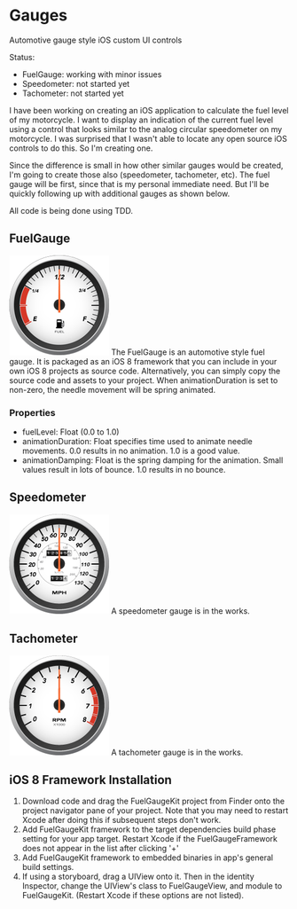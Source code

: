 # Gauges
Automotive gauge style iOS custom UI controls

Status: 
* FuelGauge: working with minor issues
* Speedometer: not started yet
* Tachometer: not started yet

I have been working on creating an iOS application to calculate
the fuel level of my motorcycle. I want to display an indication
of the current fuel level using a control that looks similar to
the analog circular speedometer on my motorcycle. 
I was surprised that I wasn't able to locate
any open source iOS controls to do this. 
So I'm creating one. 

Since the difference is small in how other similar gauges 
would be created, I'm going to create those also 
(speedometer, tachometer, etc).
The fuel gauge will be first, since that is my personal
immediate need. But I'll be quickly following up with additional
gauges as shown below.

All code is being done using TDD.


## FuelGauge

![Image of fuel gauge](/assets/FuelGauge180.png)
The FuelGauge is an automotive style fuel gauge.
It is packaged as an iOS 8 framework that you can include in your
own iOS 8 projects as source code.
Alternatively, you can simply copy the source code and assets to your project.
When animationDuration is set to non-zero, the needle movement will be spring animated.

### Properties

* fuelLevel: Float (0.0 to 1.0)
* animationDuration: Float specifies time used to animate needle movements. 0.0 results in no animation. 1.0 is a good value.
* animationDamping: Float is the spring damping for the animation. Small values result in lots of bounce. 1.0 results in no bounce.


## Speedometer

![Image of speedometer gauge](/assets/Speedometer180.png)
A speedometer gauge is in the works.

## Tachometer

![Image of tachometer gauge](/assets/Tachometer180.png)
A tachometer gauge is in the works.

## iOS 8 Framework Installation
1. Download code and drag the FuelGaugeKit project from Finder onto the project navigator pane of your project. Note that you may need to restart Xcode after doing this if subsequent steps don't work.
1. Add FuelGaugeKit framework to the target dependencies build phase setting for your app target. Restart Xcode if the FuelGaugeFramework does not appear in the list after clicking '+'
1. Add FuelGaugeKit framework to embedded binaries in app's general build settings.
1. If using a storyboard, drag a UIView onto it. Then in the identity Inspector, change the UIView's class to FuelGaugeView, and module to FuelGaugeKit. (Restart Xcode if these options are not listed).

